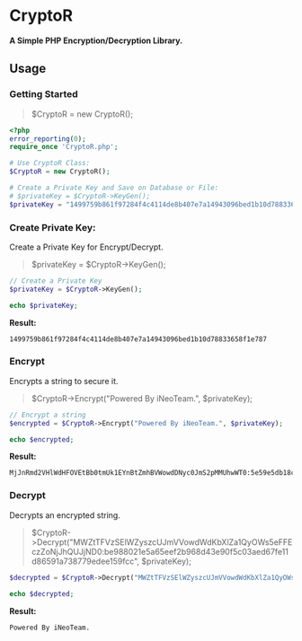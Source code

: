 # CryptoR

**A Simple PHP Encryption/Decryption Library.**



## Usage

### Getting Started

> \$CryptoR = new CryptoR();

```php
<?php
error_reporting(0);
require_once 'CryptoR.php';

# Use CryptoR Class:
$CryptoR = new CryptoR();

# Create a Private Key and Save on Database or File:
# $privateKey = $CryptoR->KeyGen();
$privateKey = "1499759b861f97284f4c4114de8b407e7a14943096bed1b10d78833658f1e787"; # Create Private Key: $privateKey = $CryptoR->KeyGen();
```



### Create Private Key:

Create a Private Key for Encrypt/Decrypt.

> \$privateKey = $CryptoR->KeyGen();

```php
// Create a Private Key
$privateKey = $CryptoR->KeyGen();

echo $privateKey;
```

**Result:**

```
1499759b861f97284f4c4114de8b407e7a14943096bed1b10d78833658f1e787
```


### Encrypt

Encrypts a string to secure it.

> \$CryptoR->Encrypt("Powered By iNeoTeam.", $privateKey);

```php
// Encrypt a string
$encrypted = $CryptoR->Encrypt("Powered By iNeoTeam.", $privateKey);

echo $encrypted;
```

**Result:**

```
MjJnRmd2VHlWdHFOVEtBb0tmUk1EYnBtZmhBVWowdDNyc0JmS2pMMUhwWT0:5e59e5db18cbee8ca772bfe56af42e998b85f4bd33e9fc8ec72ad1e67aaedfce
```



### Decrypt

Decrypts an encrypted string.

> \$CryptoR->Decrypt("MWZtTFVzSElWZyszcUJmVVowdWdKbXlZa1QyOWs5eFFEczZoNjJhQUJjND0:be988021e5a65eef2b968d43e90f5c03aed67fe11d86591a738779edee159fcc", $privateKey);

```php
$decrypted = $CryptoR->Decrypt("MWZtTFVzSElWZyszcUJmVVowdWdKbXlZa1QyOWs5eFFEczZoNjJhQUJjND0:be988021e5a65eef2b968d43e90f5c03aed67fe11d86591a738779edee159fcc", $privateKey);

echo $decrypted;
```

**Result:**

```
Powered By iNeoTeam.
```
